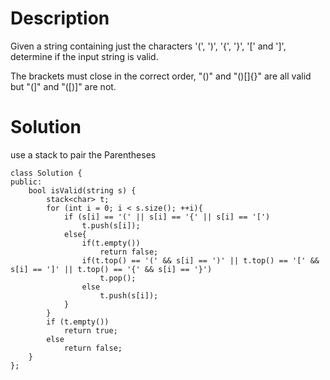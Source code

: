 # Description
Given a string containing just the characters '(', ')', '{', '}', '[' and ']', determine if the input string is valid.

The brackets must close in the correct order, "()" and "()[]{}" are all valid but "(]" and "([)]" are not.

# Solution
use a stack to pair the Parentheses
```
class Solution {
public:
    bool isValid(string s) {
        stack<char> t;
        for (int i = 0; i < s.size(); ++i){
            if (s[i] == '(' || s[i] == '{' || s[i] == '[')
                t.push(s[i]);
            else{
                if(t.empty())
                    return false;
                if(t.top() == '(' && s[i] == ')' || t.top() == '[' && s[i] == ']' || t.top() == '{' && s[i] == '}')
                    t.pop();
                else
                    t.push(s[i]);
            }
        }
        if (t.empty())
            return true;
        else
            return false;
    }
};
```
